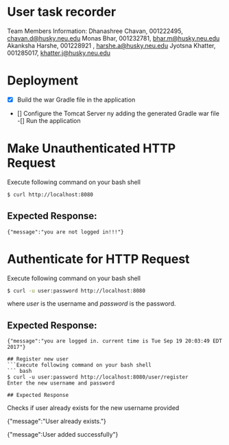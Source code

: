 # User task recorder
Team Members Information:
Dhanashree Chavan, 001222495, chavan.d@husky.neu.edu
Monas Bhar, 001232781, bhar.m@husky.neu.edu
Akanksha Harshe, 001228921 , harshe.a@husky.neu.edu
Jyotsna Khatter, 001285017, khatter.j@husky.neu.edu

# Deployment
- [x] Build the war Gradle file in the application
- [] Configure the Tomcat Server ny adding the generated Gradle war file
-[] Run the application

# Make Unauthenticated HTTP Request

Execute following command on your bash shell
``` bash
$ curl http://localhost:8080
```

## Expected Response:
```
{"message":"you are not logged in!!!"}
```

# Authenticate for HTTP Request

Execute following command on your bash shell
``` bash
$ curl -u user:password http://localhost:8080
```

where *user* is the username and *password* is the password.

## Expected Response:
 ```
 {"message":"you are logged in. current time is Tue Sep 19 20:03:49 EDT 2017"}

## Register new user
 ```Execute following command on your bash shell
``` bash
$ curl -u user:password http://localhost:8080/user/register
Enter the new username and password

## Expected Response
```
Checks if user already exists for the new username provided

{"message":"User already exists."}

{"message":User added successfully"}





